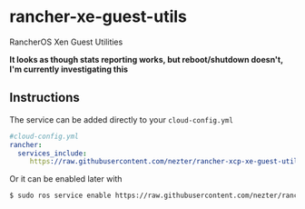 # rancher-xe-guest-utils
RancherOS Xen Guest Utilities

**It looks as though stats reporting works, but reboot/shutdown doesn't, I'm currently investigating this**

## Instructions
The service can be added directly to your `cloud-config.yml`
```yml
#cloud-config.yml
rancher:
  services_include:
     https://raw.githubusercontent.com/nezter/rancher-xcp-xe-guest-utils/master/xe-guest-utils.yml: true
```
Or it can be enabled later with
```bash
$ sudo ros service enable https://raw.githubusercontent.com/nezter/rancher-xcp-xe-guest-utils/master/xe-guest-utils.yml
```
